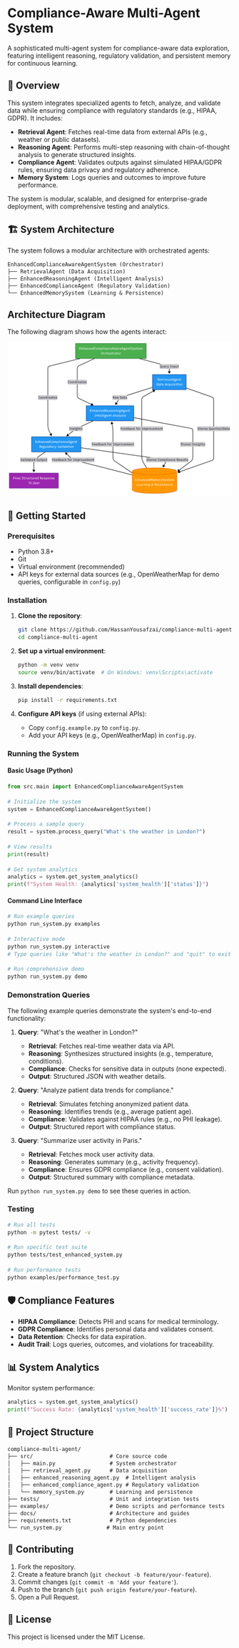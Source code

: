 # Compliance-Aware Multi-Agent System

A sophisticated multi-agent system for compliance-aware data exploration, featuring intelligent reasoning, regulatory validation, and persistent memory for continuous learning. 

## 🌟 Overview

This system integrates specialized agents to fetch, analyze, and validate data while ensuring compliance with regulatory standards (e.g., HIPAA, GDPR). It includes:

- **Retrieval Agent**: Fetches real-time data from external APIs (e.g., weather or public datasets).
- **Reasoning Agent**: Performs multi-step reasoning with chain-of-thought analysis to generate structured insights.
- **Compliance Agent**: Validates outputs against simulated HIPAA/GDPR rules, ensuring data privacy and regulatory adherence.
- **Memory System**: Logs queries and outcomes to improve future performance.

The system is modular, scalable, and designed for enterprise-grade deployment, with comprehensive testing and analytics.

## 🏗️ System Architecture

The system follows a modular architecture with orchestrated agents:

```
EnhancedComplianceAwareAgentSystem (Orchestrator)
├── RetrievalAgent (Data Acquisition)
├── EnhancedReasoningAgent (Intelligent Analysis)
├── EnhancedComplianceAgent (Regulatory Validation)
└── EnhancedMemorySystem (Learning & Persistence)
```

## Architecture Diagram
The following diagram shows how the agents interact:

![Architecture Diagram](docs/architecture.png)

## 🚀 Getting Started

### Prerequisites

- Python 3.8+
- Git
- Virtual environment (recommended)
- API keys for external data sources (e.g., OpenWeatherMap for demo queries, configurable in `config.py`)

### Installation

1. **Clone the repository**:
   ```bash
   git clone https://github.com/HassanYousafzai/compliance-multi-agent.git
   cd compliance-multi-agent
   ```

2. **Set up a virtual environment**:
   ```bash
   python -m venv venv
   source venv/bin/activate  # On Windows: venv\Scripts\activate
   ```

3. **Install dependencies**:
   ```bash
   pip install -r requirements.txt
   ```

4. **Configure API keys** (if using external APIs):
   - Copy `config.example.py` to `config.py`.
   - Add your API keys (e.g., OpenWeatherMap) in `config.py`.

### Running the System

#### Basic Usage (Python)
```python
from src.main import EnhancedComplianceAwareAgentSystem

# Initialize the system
system = EnhancedComplianceAwareAgentSystem()

# Process a sample query
result = system.process_query("What's the weather in London?")

# View results
print(result)

# Get system analytics
analytics = system.get_system_analytics()
print(f"System Health: {analytics['system_health']['status']}")
```

#### Command Line Interface
```bash
# Run example queries
python run_system.py examples

# Interactive mode
python run_system.py interactive
# Type queries like "What's the weather in London?" and "quit" to exit

# Run comprehensive demo
python run_system.py demo
```

### Demonstration Queries

The following example queries demonstrate the system's end-to-end functionality:

1. **Query**: "What's the weather in London?"
   - **Retrieval**: Fetches real-time weather data via API.
   - **Reasoning**: Synthesizes structured insights (e.g., temperature, conditions).
   - **Compliance**: Checks for sensitive data in outputs (none expected).
   - **Output**: Structured JSON with weather details.

2. **Query**: "Analyze patient data trends for compliance."
   - **Retrieval**: Simulates fetching anonymized patient data.
   - **Reasoning**: Identifies trends (e.g., average patient age).
   - **Compliance**: Validates against HIPAA rules (e.g., no PHI leakage).
   - **Output**: Structured report with compliance status.

3. **Query**: "Summarize user activity in Paris."
   - **Retrieval**: Fetches mock user activity data.
   - **Reasoning**: Generates summary (e.g., activity frequency).
   - **Compliance**: Ensures GDPR compliance (e.g., consent validation).
   - **Output**: Structured summary with compliance metadata.

Run `python run_system.py demo` to see these queries in action.

### Testing
```bash
# Run all tests
python -m pytest tests/ -v

# Run specific test suite
python tests/test_enhanced_system.py

# Run performance tests
python examples/performance_test.py
```

## 🛡️ Compliance Features

- **HIPAA Compliance**: Detects PHI and scans for medical terminology.
- **GDPR Compliance**: Identifies personal data and validates consent.
- **Data Retention**: Checks for data expiration.
- **Audit Trail**: Logs queries, outcomes, and violations for traceability.

## 📊 System Analytics

Monitor system performance:
```python
analytics = system.get_system_analytics()
print(f"Success Rate: {analytics['system_health']['success_rate']}%")
```

## 📁 Project Structure

```
compliance-multi-agent/
├── src/                        # Core source code
│   ├── main.py                 # System orchestrator
│   ├── retrieval_agent.py      # Data acquisition
│   ├── enhanced_reasoning_agent.py  # Intelligent analysis
│   ├── enhanced_compliance_agent.py # Regulatory validation
│   └── memory_system.py        # Learning and persistence
├── tests/                      # Unit and integration tests
├── examples/                   # Demo scripts and performance tests
├── docs/                       # Architecture and guides
├── requirements.txt            # Python dependencies
└── run_system.py              # Main entry point
```

## 🤝 Contributing

1. Fork the repository.
2. Create a feature branch (`git checkout -b feature/your-feature`).
3. Commit changes (`git commit -m 'Add your feature'`).
4. Push to the branch (`git push origin feature/your-feature`).
5. Open a Pull Request.

## 📄 License

This project is licensed under the MIT License.
